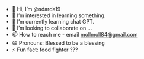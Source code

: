 - 👋 Hi, I’m @sdarda19
- 👀 I’m interested in learning something.
- 🌱 I’m currently learning chat GPT.
- 💞️ I’m looking to collaborate on ...
- 📫 How to reach me - email mollmoll84@gmail.com
- 😄 Pronouns: Blessed to be a blessing
- ⚡ Fun fact: food fighter ???

<!---
sdarda19/sdarda19 is a ✨ special ✨ repository because its `README.md` (this file) appears on your GitHub profile.
You can click the Preview link to take a look at your changes.
--->
